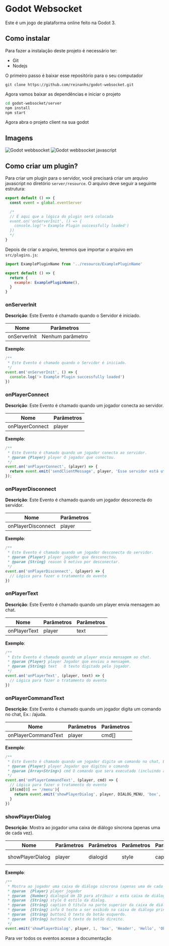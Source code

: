 # Godot Websocket

Este é um jogo de plataforma online feito na Godot 3.

## Como instalar

Para fazer a instalação deste projeto é necessário ter:

- Git
- Nodejs

O primeiro passo é baixar esse repositório para o seu computador
```git
git clone https://github.com/reinanhs/godot-websocket.git
```

Agora vamos baixar as dependências e iniciar o projeto
```sh
cd godot-websocket/server
npm install
npm start
```

Agora abra o projeto client na sua godot

## Imagens

![Godot webbsocket](https://i.imgur.com/4pdBQ4d.jpg)
![Godot webbsocket javascript](https://i.imgur.com/7qp5zOl.jpg)

## Como criar um plugin?

Para criar um plugin para o servidor, você precisará criar um arquivo javascript no diretório `server/resource`. O arquivo deve seguir a seguinte estrutura:

```javascript
export default () => {
  const event = global.eventServer

  /*
  // É aqui que a lógica do plugin será colocada
  event.on('onServerInit', () => {
    console.log('> Example Plugin successfully loaded')
  })
  */
}
```

Depois de criar o arquivo, teremos que importar o arquivo em `src/plugins.js`:

```javascript
import ExamplePluginName from '../resource/ExamplePluginName'

export default () => {
  return {
    example: ExamplePluginName(),
  }
}
```

### onServerInit

**Descrição**: Este Evento é chamado quando o Servidor é iniciado. 

| Nome       | Parâmetros     |
|------------|----------------|
|onServerInit|Nenhum parâmetro|

**Exemplo**:

```javascript
/**
 * Este Evento é chamado quando o Servidor é iniciado.
 */
event.on('onServerInit', () => {
  console.log('> Example Plugin successfully loaded')
})
```

### onPlayerConnect

**Descrição**: Este Evento é chamado quando um jogador conecta ao servidor.

| Nome          | Parâmetros |
|---------------|------------|
|onPlayerConnect|player      |

**Exemplo**:

```javascript
/**
 * Este Evento é chamado quando um jogador conecta ao servidor.
 * @param {Player} player O jogador que conectou.
 */
event.on('onPlayerConnect', (player) => {
  return event.emit('sendClientMessage', player, 'Esse servidor está utilizando o plugin X')
});
```

### onPlayerDisconnect

**Descrição**: Este Evento é chamado quando um jogador desconecta do servidor.

| Nome             | Parâmetros |
|------------------|------------|
|onPlayerDisconnect|player      |

**Exemplo**:

```javascript
/**
 * Este Evento é chamado quando um jogador desconecta do servidor.
 * @param {Player} player jogador que desconectou.
 * @param {String} reason O motivo por desconectar.
 */
event.on('onPlayerDisconnect', (player) => {
  // Lógica para fazer o tratamento do evento
})
```

### onPlayerText

**Descrição**: Este Evento é chamado quando um player envia mensagem ao chat.

| Nome       | Parâmetros | Parâmetros |
|------------|------------|------------|
|onPlayerText|player      |text        |

**Exemplo**:

```javascript
/**
 * Este Evento é chamado quando um player envia mensagem ao chat.
 * @param {Player} player Jogador que enviou a mensagem.
 * @param {String} text   O texto digitado pelo jogador.
 */
event.on('onPlayerText', (player, text) => {
  // Lógica para fazer o tratamento do evento
})
```

### onPlayerCommandText

**Descrição**: Este Evento é chamado quando um jogador digita um comando no chat, Ex.: /ajuda.

| Nome              | Parâmetros | Parâmetros |
|-------------------|------------|------------|
|onPlayerCommandText|player      |cmd[]       |

**Exemplo**:

```javascript
/**
 * Este Evento é chamado quando um jogador digita um comando no chat, Ex.: /ajuda.
 * @param {Player} player Jogador que digitou o comando
 * @param {Array<String>} cmd O comando que sera executado (incluindo a barra).
 */
event.on('onPlayerCommandText', (player, cmd) => {
  // Lógica para fazer o tratamento do evento
  if(cmd[0] == '/menu'){
    return event.emit('showPlayerDialog', player, DIALOG_MENU, 'box', 'Menu principal', 'Como você está hoje?', 'Estou bem', 'Estou mal')
  }
})
```

### showPlayerDialog

**Descrição**: Mostra ao jogador uma caixa de diálogo síncrona (apenas uma de cada vez).

| Nome           | Parâmetros | Parâmetros |Parâmetros |Parâmetros |Parâmetros |Parâmetros      |
|----------------|------------|------------|-----------|-----------|-----------|----------------|
|showPlayerDialog|player      |dialogid    |style      | caption   |info       |button1, button1|

**Exemplo**:

```javascript
/**
 * Mostra ao jogador uma caixa de diálogo síncrona (apenas uma de cada vez).
 * @param  {Player} player jogador 
 * @param  {Number} dialogid Um ID para atribuir a esta caixa de diálogo, para que as respostas possam ser processadas.
 * @param  {String} style O estilo da dialog.
 * @param  {String} caption O título na parte superior da caixa de diálogo.
 * @param  {String} info O texto a ser exibido na caixa de diálogo principal.
 * @param  {String} button1 O texto do botão esquerdo.
 * @param  {String} button2 O texto do botão direito.
 */
event.emit('showPlayerDialog', player, 1, 'box', 'Header', 'Hello', 'Ok', 'Close')
```

Para ver todos os eventos acesse a documentação